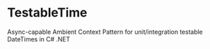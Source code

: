 # TestableTime
Async-capable Ambient Context Pattern for unit/integration testable DateTimes in C# .NET 
